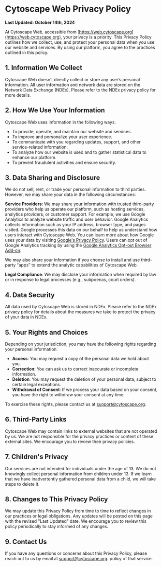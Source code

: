 Cytoscape Web Privacy Policy
===========================
<a id="cytoscape_privacy_policy"> </a>

**Last Updated: October 14th, 2024**

At Cytoscape Web, accessible from [https://web.cytoscape.org](https://web.cytoscape.org), your privacy is a priority. This Privacy Policy outlines how we collect, use, and protect your personal data when you use our website and services. By using our platform, you agree to the practices outlined in this policy.

## 1. Information We Collect

Cytoscape Web doesn’t directly collect or store any user’s personal information. All user information and network data are stored on the Network Data Exchange (NDEx). Please refer to the NDEx privacy policy for more details.

## 2. How We Use Your Information

Cytoscape Web uses information in the following ways:

- To provide, operate, and maintain our website and services.
- To improve and personalize your user experience.
- To communicate with you regarding updates, support, and other service-related information.
- To analyze how our website is used and to gather statistical data to enhance our platform.
- To prevent fraudulent activities and ensure security.

## 3. Data Sharing and Disclosure

We do not sell, rent, or trade your personal information to third parties. However, we may share your data in the following circumstances:

**Service Providers**: We may share your information with trusted third-party providers who help us operate our platform, such as hosting services, analytics providers, or customer support. For example, we use Google Analytics to analyze website traffic and user behavior. Google Analytics collects information such as your IP address, browser type, and pages visited. Google processes this data on our behalf to help us understand how users interact with Cytoscape Web. You can learn more about how Google uses your data by visiting [Google's Privacy Policy](https://policies.google.com/privacy). Users can opt out of Google Analytics tracking by using the [Google Analytics Opt-out Browser Add-on](https://tools.google.com/dlpage/gaoptout).

We may also share your information if you choose to install and use third-party “apps” to extend the analytic capabilities of Cytoscape Web.

**Legal Compliance**: We may disclose your information when required by law or in response to legal processes (e.g., subpoenas, court orders).

## 4. Data Security

All data used by Cytoscape Web is stored in NDEx. Please refer to the NDEx privacy policy for details about the measures we take to protect the privacy of your data in NDEx.

## 5. Your Rights and Choices

Depending on your jurisdiction, you may have the following rights regarding your personal information:

- **Access**: You may request a copy of the personal data we hold about you.
- **Correction**: You can ask us to correct inaccurate or incomplete information.
- **Deletion**: You may request the deletion of your personal data, subject to certain legal exceptions.
- **Withdrawal of Consent**: If we process your data based on your consent, you have the right to withdraw your consent at any time.

To exercise these rights, please contact us at [support@cytoscape.org](mailto:support@cytoscape.org).

## 6. Third-Party Links

Cytoscape Web may contain links to external websites that are not operated by us. We are not responsible for the privacy practices or content of these external sites. We encourage you to review their privacy policies.

## 7. Children's Privacy

Our services are not intended for individuals under the age of 13. We do not knowingly collect personal information from children under 13. If we learn that we have inadvertently gathered personal data from a child, we will take steps to delete it.

## 8. Changes to This Privacy Policy

We may update this Privacy Policy from time to time to reflect changes in our practices or legal obligations. Any updates will be posted on this page with the revised "Last Updated" date. We encourage you to review this policy periodically to stay informed of any changes.

## 9. Contact Us

If you have any questions or concerns about this Privacy Policy, please reach out to us by email at [support@cytoscape.org](mailto:support@cytoscape.org).
policy of that service.

